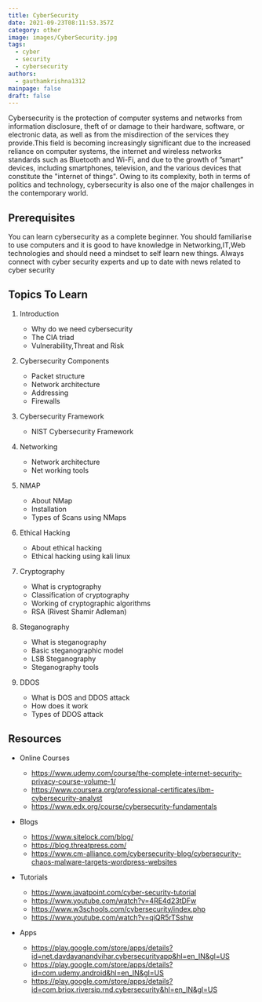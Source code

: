 ```yaml
---
title: CyberSecurity
date: 2021-09-23T08:11:53.357Z
category: other
image: images/CyberSecurity.jpg
tags:
  - cyber
  - security
  - cybersecurity
authors:
  - gauthamkrishna1312
mainpage: false
draft: false
---
```

Cybersecurity is the protection of computer systems and networks from information disclosure, theft of or damage to their hardware, software, or electronic data, as well as from the misdirection of the services they provide.This field is becoming increasingly significant due to the increased reliance on computer systems, the internet and wireless networks standards such as Bluetooth and Wi-Fi, and due to the growth of ”smart” devices, including smartphones, television, and the various devices that constitute the "internet of things". Owing to its complexity, both in terms of politics and technology, cybersecurity is also one of the major challenges in the contemporary world.

## Prerequisites

You can learn cybersecurity as a complete beginner. You should familiarise to use computers and it is good to have knowledge in Networking,IT,Web technologies and should need a mindset to self learn new things. Always connect with cyber security experts and up to date with news related to cyber security

## Topics To Learn

1. Introduction

   * Why do we need cybersecurity
   * The CIA triad
   * Vulnerability,Threat and Risk
2. Cybersecurity Components

   * Packet structure
   * Network architecture
   * Addressing
   * Firewalls
3. Cybersecurity Framework

   * NIST Cybersecurity Framework
4. Networking

   * Network architecture
   * Net working tools
5. NMAP

   * About NMap
   * Installation
   * Types of Scans using NMaps
6. Ethical Hacking

   * About ethical hacking
   * Ethical hacking using kali linux
7. Cryptography

   * What is cryptography
   * Classification of cryptography
   * Working of cryptographic algorithms
   * RSA (Rivest Shamir Adleman)
8. Steganography

   * What is steganography
   * Basic steganographic model
   * LSB Steganography
   * Steganography tools
9. DDOS

   * What is DOS and DDOS attack
   * How does it work
   * Types of DDOS attack

## Resources

* Online Courses

  * <https://www.udemy.com/course/the-complete-internet-security-privacy-course-volume-1/>
  * <https://www.coursera.org/professional-certificates/ibm-cybersecurity-analyst>
  * <https://www.edx.org/course/cybersecurity-fundamentals>
* Blogs

  * <https://www.sitelock.com/blog/>
  * <https://blog.threatpress.com/>
  * <https://www.cm-alliance.com/cybersecurity-blog/cybersecurity-chaos-malware-targets-wordpress-websites>
* Tutorials

  * <https://www.javatpoint.com/cyber-security-tutorial>
  * https://www.youtube.com/watch?v=4RE4d23tDFw
  * <https://www.w3schools.com/cybersecurity/index.php>
  * <https://www.youtube.com/watch?v=qiQR5rTSshw>
* Apps

  * <https://play.google.com/store/apps/details?id=net.davdayanandvihar.cybersecurityapp&hl=en_IN&gl=US>
  * <https://play.google.com/store/apps/details?id=com.udemy.android&hl=en_IN&gl=US>
  * <https://play.google.com/store/apps/details?id=com.briox.riversip.rnd.cybersecurity&hl=en_IN&gl=US>
